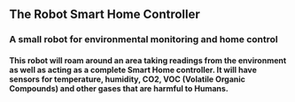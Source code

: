 ## The Robot Smart Home Controller
### A small robot for environmental monitoring and home control

#### This robot will roam around an area taking readings from the environment as well as acting as a complete Smart Home controller. It will have sensors for temperature, humidity, CO2, VOC (Volatile Organic Compounds) and other gases that are harmful to Humans.
